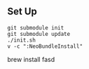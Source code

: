 Set Up
-------

```
git submodule init
git submodule update
./init.sh
v -c ":NeoBundleInstall"
```

brew install fasd

